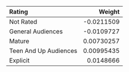 | Rating                |      Weight |
|:----------------------|------------:|
| Not Rated             | -0.0211509  |
| General Audiences     | -0.0109727  |
| Mature                |  0.00730257 |
| Teen And Up Audiences |  0.00995435 |
| Explicit              |  0.0148666  |